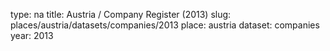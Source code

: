 type: na
title: Austria / Company Register (2013)
slug: places/austria/datasets/companies/2013
place: austria
dataset: companies
year: 2013
